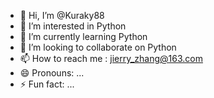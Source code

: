 - 👋 Hi, I’m @Kuraky88
- 👀 I’m interested in Python
- 🌱 I’m currently learning Python
- 💞️ I’m looking to collaborate on Python
- 📫 How to reach me : jierry_zhang@163.com
- 😄 Pronouns: ...
- ⚡ Fun fact: ...

<!---
Kuraky88/Kuraky88 is a ✨ special ✨ repository because its `README.md` (this file) appears on your GitHub profile.
You can click the Preview link to take a look at your changes.
--->
